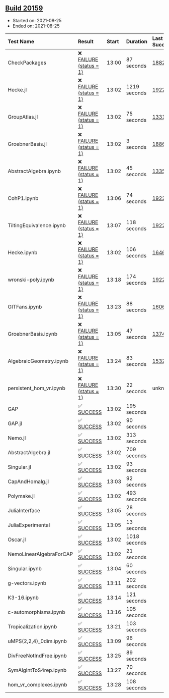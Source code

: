 ## [Build 20159](https://oscarci.mathematik.uni-kl.de/job/oscar/20159/)

* Started on: 2021-08-25
* Ended on: 2021-08-25

| Test Name    | Result | Start | Duration | Last Success | First Failure |
|:-------------|:-------|:------|:---------|:-------------|:--------------|
| CheckPackages | ❌ [FAILURE (status = 1)](https://oscarci.mathematik.uni-kl.de/job/oscar/20159/artifact/logs/build-20159/CheckPackages.log) | 13:00 | 87 seconds | [18822](https://oscarci.mathematik.uni-kl.de/job/oscar/18822/) | [18823](https://oscarci.mathematik.uni-kl.de/job/oscar/18823/) |
| Hecke.jl | ❌ [FAILURE (status = 1)](https://oscarci.mathematik.uni-kl.de/job/oscar/20159/artifact/logs/build-20159/Hecke.jl.log) | 13:02 | 1219 seconds | [19222](https://oscarci.mathematik.uni-kl.de/job/oscar/19222/) | [20152](https://oscarci.mathematik.uni-kl.de/job/oscar/20152/) |
| GroupAtlas.jl | ❌ [FAILURE (status = 1)](https://oscarci.mathematik.uni-kl.de/job/oscar/20159/artifact/logs/build-20159/GroupAtlas.jl.log) | 13:02 | 75 seconds | [13311](https://oscarci.mathematik.uni-kl.de/job/oscar/13311/) | [13312](https://oscarci.mathematik.uni-kl.de/job/oscar/13312/) |
| GroebnerBasis.jl | ❌ [FAILURE (status = 1)](https://oscarci.mathematik.uni-kl.de/job/oscar/20159/artifact/logs/build-20159/GroebnerBasis.jl.log) | 13:02 | 3 seconds | [18864](https://oscarci.mathematik.uni-kl.de/job/oscar/18864/) | [18865](https://oscarci.mathematik.uni-kl.de/job/oscar/18865/) |
| AbstractAlgebra.ipynb | ❌ [FAILURE (status = 1)](https://oscarci.mathematik.uni-kl.de/job/oscar/20159/artifact/logs/build-20159/AbstractAlgebra.ipynb.log) | 13:02 | 45 seconds | [13355](https://oscarci.mathematik.uni-kl.de/job/oscar/13355/) | [13356](https://oscarci.mathematik.uni-kl.de/job/oscar/13356/) |
| CohP1.ipynb | ❌ [FAILURE (status = 1)](https://oscarci.mathematik.uni-kl.de/job/oscar/20159/artifact/logs/build-20159/CohP1.ipynb.log) | 13:06 | 74 seconds | [19222](https://oscarci.mathematik.uni-kl.de/job/oscar/19222/) | [20152](https://oscarci.mathematik.uni-kl.de/job/oscar/20152/) |
| TiltingEquivalence.ipynb | ❌ [FAILURE (status = 1)](https://oscarci.mathematik.uni-kl.de/job/oscar/20159/artifact/logs/build-20159/TiltingEquivalence.ipynb.log) | 13:07 | 118 seconds | [19222](https://oscarci.mathematik.uni-kl.de/job/oscar/19222/) | [20152](https://oscarci.mathematik.uni-kl.de/job/oscar/20152/) |
| Hecke.ipynb | ❌ [FAILURE (status = 1)](https://oscarci.mathematik.uni-kl.de/job/oscar/20159/artifact/logs/build-20159/Hecke.ipynb.log) | 13:02 | 106 seconds | [16463](https://oscarci.mathematik.uni-kl.de/job/oscar/16463/) | [16464](https://oscarci.mathematik.uni-kl.de/job/oscar/16464/) |
| wronski-poly.ipynb | ❌ [FAILURE (status = 1)](https://oscarci.mathematik.uni-kl.de/job/oscar/20159/artifact/logs/build-20159/wronski-poly.ipynb.log) | 13:18 | 174 seconds | [19222](https://oscarci.mathematik.uni-kl.de/job/oscar/19222/) | [20152](https://oscarci.mathematik.uni-kl.de/job/oscar/20152/) |
| GITFans.ipynb | ❌ [FAILURE (status = 1)](https://oscarci.mathematik.uni-kl.de/job/oscar/20159/artifact/logs/build-20159/GITFans.ipynb.log) | 13:23 | 88 seconds | [16068](https://oscarci.mathematik.uni-kl.de/job/oscar/16068/) | [16069](https://oscarci.mathematik.uni-kl.de/job/oscar/16069/) |
| GroebnerBasis.ipynb | ❌ [FAILURE (status = 1)](https://oscarci.mathematik.uni-kl.de/job/oscar/20159/artifact/logs/build-20159/GroebnerBasis.ipynb.log) | 13:05 | 47 seconds | [13748](https://oscarci.mathematik.uni-kl.de/job/oscar/13748/) | [13749](https://oscarci.mathematik.uni-kl.de/job/oscar/13749/) |
| AlgebraicGeometry.ipynb | ❌ [FAILURE (status = 1)](https://oscarci.mathematik.uni-kl.de/job/oscar/20159/artifact/logs/build-20159/AlgebraicGeometry.ipynb.log) | 13:24 | 83 seconds | [15322](https://oscarci.mathematik.uni-kl.de/job/oscar/15322/) | [15323](https://oscarci.mathematik.uni-kl.de/job/oscar/15323/) |
| persistent_hom_vr.ipynb | ❌ [FAILURE (status = 1)](https://oscarci.mathematik.uni-kl.de/job/oscar/20159/artifact/logs/build-20159/persistent_hom_vr.ipynb.log) | 13:30 | 22 seconds | unknown | unknown |
| GAP | ✅ [SUCCESS](https://oscarci.mathematik.uni-kl.de/job/oscar/20159/artifact/logs/build-20159/GAP.log) | 13:02 | 195 seconds |  |  |
| GAP.jl | ✅ [SUCCESS](https://oscarci.mathematik.uni-kl.de/job/oscar/20159/artifact/logs/build-20159/GAP.jl.log) | 13:02 | 90 seconds |  |  |
| Nemo.jl | ✅ [SUCCESS](https://oscarci.mathematik.uni-kl.de/job/oscar/20159/artifact/logs/build-20159/Nemo.jl.log) | 13:02 | 313 seconds |  |  |
| AbstractAlgebra.jl | ✅ [SUCCESS](https://oscarci.mathematik.uni-kl.de/job/oscar/20159/artifact/logs/build-20159/AbstractAlgebra.jl.log) | 13:02 | 709 seconds |  |  |
| Singular.jl | ✅ [SUCCESS](https://oscarci.mathematik.uni-kl.de/job/oscar/20159/artifact/logs/build-20159/Singular.jl.log) | 13:02 | 93 seconds |  |  |
| CapAndHomalg.jl | ✅ [SUCCESS](https://oscarci.mathematik.uni-kl.de/job/oscar/20159/artifact/logs/build-20159/CapAndHomalg.jl.log) | 13:03 | 92 seconds |  |  |
| Polymake.jl | ✅ [SUCCESS](https://oscarci.mathematik.uni-kl.de/job/oscar/20159/artifact/logs/build-20159/Polymake.jl.log) | 13:02 | 493 seconds |  |  |
| JuliaInterface | ✅ [SUCCESS](https://oscarci.mathematik.uni-kl.de/job/oscar/20159/artifact/logs/build-20159/JuliaInterface.log) | 13:05 | 28 seconds |  |  |
| JuliaExperimental | ✅ [SUCCESS](https://oscarci.mathematik.uni-kl.de/job/oscar/20159/artifact/logs/build-20159/JuliaExperimental.log) | 13:05 | 13 seconds |  |  |
| Oscar.jl | ✅ [SUCCESS](https://oscarci.mathematik.uni-kl.de/job/oscar/20159/artifact/logs/build-20159/Oscar.jl.log) | 13:02 | 1018 seconds |  |  |
| NemoLinearAlgebraForCAP | ✅ [SUCCESS](https://oscarci.mathematik.uni-kl.de/job/oscar/20159/artifact/logs/build-20159/NemoLinearAlgebraForCAP.log) | 13:02 | 21 seconds |  |  |
| Singular.ipynb | ✅ [SUCCESS](https://oscarci.mathematik.uni-kl.de/job/oscar/20159/artifact/logs/build-20159/Singular.ipynb.log) | 13:04 | 60 seconds |  |  |
| g-vectors.ipynb | ✅ [SUCCESS](https://oscarci.mathematik.uni-kl.de/job/oscar/20159/artifact/logs/build-20159/g-vectors.ipynb.log) | 13:11 | 202 seconds |  |  |
| K3-16.ipynb | ✅ [SUCCESS](https://oscarci.mathematik.uni-kl.de/job/oscar/20159/artifact/logs/build-20159/K3-16.ipynb.log) | 13:14 | 121 seconds |  |  |
| c-automorphisms.ipynb | ✅ [SUCCESS](https://oscarci.mathematik.uni-kl.de/job/oscar/20159/artifact/logs/build-20159/c-automorphisms.ipynb.log) | 13:16 | 105 seconds |  |  |
| Tropicalization.ipynb | ✅ [SUCCESS](https://oscarci.mathematik.uni-kl.de/job/oscar/20159/artifact/logs/build-20159/Tropicalization.ipynb.log) | 13:21 | 103 seconds |  |  |
| uMPS(2,2,4)_0dim.ipynb | ✅ [SUCCESS](https://oscarci.mathematik.uni-kl.de/job/oscar/20159/artifact/logs/build-20159/uMPS-2-2-4-_0dim.ipynb.log) | 13:09 | 96 seconds |  |  |
| DivFreeNotIndFree.ipynb | ✅ [SUCCESS](https://oscarci.mathematik.uni-kl.de/job/oscar/20159/artifact/logs/build-20159/DivFreeNotIndFree.ipynb.log) | 13:25 | 89 seconds |  |  |
| SymAlgIntToS4rep.ipynb | ✅ [SUCCESS](https://oscarci.mathematik.uni-kl.de/job/oscar/20159/artifact/logs/build-20159/SymAlgIntToS4rep.ipynb.log) | 13:27 | 70 seconds |  |  |
| hom_vr_complexes.ipynb | ✅ [SUCCESS](https://oscarci.mathematik.uni-kl.de/job/oscar/20159/artifact/logs/build-20159/hom_vr_complexes.ipynb.log) | 13:28 | 108 seconds |  |  |
